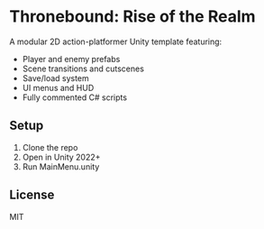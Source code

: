 # Thronebound: Rise of the Realm

A modular 2D action-platformer Unity template featuring:
- Player and enemy prefabs
- Scene transitions and cutscenes
- Save/load system
- UI menus and HUD
- Fully commented C# scripts

## Setup
1. Clone the repo
2. Open in Unity 2022+
3. Run MainMenu.unity

## License
MIT
